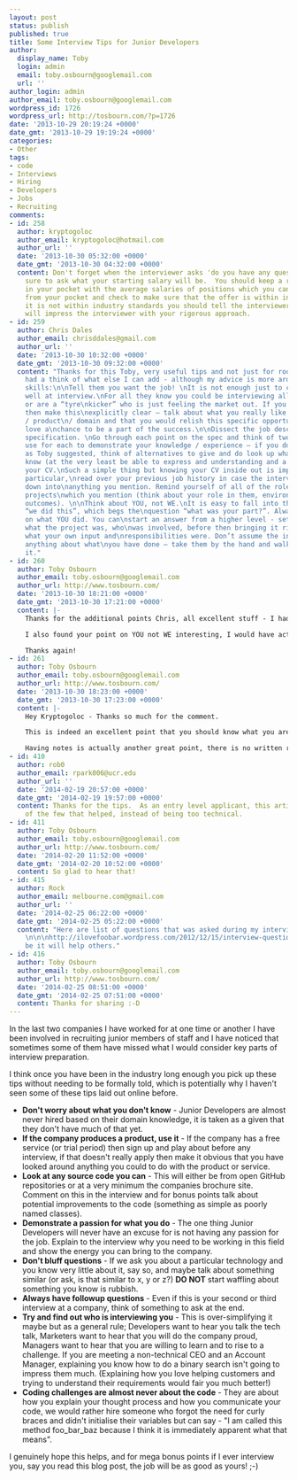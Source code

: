 ```yaml
---
layout: post
status: publish
published: true
title: Some Interview Tips for Junior Developers
author:
  display_name: Toby
  login: admin
  email: toby.osbourn@googlemail.com
  url: ''
author_login: admin
author_email: toby.osbourn@googlemail.com
wordpress_id: 1726
wordpress_url: http://tosbourn.com/?p=1726
date: '2013-10-29 20:19:24 +0000'
date_gmt: '2013-10-29 19:19:24 +0000'
categories:
- Other
tags:
- code
- Interviews
- Hiring
- Developers
- Jobs
- Recruiting
comments:
- id: 258
  author: kryptogoloc
  author_email: kryptogoloc@hotmail.com
  author_url: ''
  date: '2013-10-30 05:32:00 +0000'
  date_gmt: '2013-10-30 04:32:00 +0000'
  content: Don't forget when the interviewer asks 'do you have any questions' make
    sure to ask what your starting salary will be.  You should keep a reference card
    in your pocket with the average salaries of positions which you can quickly remove
    from your pocket and check to make sure that the offer is within industry standards.  If
    it is not within industry standards you should tell the interviewer this. You
    will impress the interviewer with your rigorous approach.
- id: 259
  author: Chris Dales
  author_email: chrisddales@gmail.com
  author_url: ''
  date: '2013-10-30 10:32:00 +0000'
  date_gmt: '2013-10-30 09:32:00 +0000'
  content: "Thanks for this Toby, very useful tips and not just for rookies. I have
    had a think of what else I can add - although my advice is more around the softer
    skills:\n\nTell them you want the job! \nIt is not enough just to come across
    well at interview.\nFor all they know you could be interviewing all over town
    or are a “tyre\nkicker” who is just feeling the market out. If you want the job
    then make this\nexplicitly clear – talk about what you really like about the company
    / product\n/ domain and that you would relish this specific opportunity and would
    love a\nchance to be a part of the success.\n\nDissect the job description / personal
    specification. \nGo through each point on the spec and think of two examples to
    use for each to demonstrate your knowledge / experience – if you don’t know then
    as Toby suggested, think of alternatives to give and do look up what you don’t
    know (at the very least be able to express and understanding and a desire to learn).\n\nRead
    your CV.\nSuch a simple thing but knowing your CV inside out is important. In
    particular,\nread over your previous job history in case the interviewer drills
    down into\nanything you mention. Remind yourself of all of the roles and specific
    projects\nwhich you mention (think about your role in them, environment / technologies,\nconsiderations,
    outcomes). \n\nThink about YOU, not WE.\nIt is easy to fall into the trap of saying
    “we did this”, which begs the\nquestion “what was your part?”. Always try to focus
    on what YOU did. You can\nstart an answer from a higher level - set the scene,
    what the project was, who\nwas involved, before then bringing it right down to
    what your own input and\nresponsibilities were. Don’t assume the interviewer knows
    anything about what\nyou have done – take them by the hand and walk them through
    it."
- id: 260
  author: Toby Osbourn
  author_email: toby.osbourn@googlemail.com
  author_url: http://www.tosbourn.com/
  date: '2013-10-30 18:21:00 +0000'
  date_gmt: '2013-10-30 17:21:00 +0000'
  content: |-
    Thanks for the additional points Chris, all excellent stuff - I hadn't thought about dissecting the job description the way you had mentioned it.

    I also found your point on YOU not WE interesting, I would have actually advised the opposite because I feel that WE makes you sound like more of a team player, certainly I have always referred to companies I have worked for as WE and US as opposed to ME and THEM, but this perhaps isn't a good thing on my part!

    Thanks again!
- id: 261
  author: Toby Osbourn
  author_email: toby.osbourn@googlemail.com
  author_url: http://www.tosbourn.com/
  date: '2013-10-30 18:23:00 +0000'
  date_gmt: '2013-10-30 17:23:00 +0000'
  content: |-
    Hey Kryptogoloc - Thanks so much for the comment.

    This is indeed an excellent point that you should know what you are worth going into the interview (based on industry standards).

    Having notes is actually another great point, there is no written rule that states you can't bring prepared notes into an interview!
- id: 410
  author: rob0
  author_email: rpark006@ucr.edu
  author_url: ''
  date: '2014-02-19 20:57:00 +0000'
  date_gmt: '2014-02-19 19:57:00 +0000'
  content: Thanks for the tips.  As an entry level applicant, this article was one
    of the few that helped, instead of being too technical.
- id: 411
  author: Toby Osbourn
  author_email: toby.osbourn@googlemail.com
  author_url: http://www.tosbourn.com/
  date: '2014-02-20 11:52:00 +0000'
  date_gmt: '2014-02-20 10:52:00 +0000'
  content: So glad to hear that!
- id: 415
  author: Rock
  author_email: melbourne.com@gmail.com
  author_url: ''
  date: '2014-02-25 06:22:00 +0000'
  date_gmt: '2014-02-25 05:22:00 +0000'
  content: "Here are list of questions that was asked during my interview process
    \n\n\nhttp://ilovefoobar.wordpress.com/2012/12/15/interview-questions-for-graduatejunior-software-developers/\n\n\nMay
    be it will help others."
- id: 416
  author: Toby Osbourn
  author_email: toby.osbourn@googlemail.com
  author_url: http://www.tosbourn.com/
  date: '2014-02-25 08:51:00 +0000'
  date_gmt: '2014-02-25 07:51:00 +0000'
  content: Thanks for sharing :-D
---
```

<p>In the last two companies I have worked for at one time or another I have been involved in recruiting junior members of staff and I have noticed that sometimes some of them have missed what I would consider key parts of interview preparation.</p>
<p>I think once you have been in the industry long enough you pick up these tips without needing to be formally told, which is potentially why I haven't seen some of these tips laid out online before.</p>
<ul>
<li><strong>Don't worry about what you don't know</strong> - Junior Developers are almost never hired based on their domain knowledge, it is taken as a given that they don't have much of that yet.</li>
<li><strong>If the company produces a product, use it</strong> - If the company has a free service (or trial period) then sign up and play about before any interview, if that doesn't really apply then make it obvious that you have looked around anything you could to do with the product or service.</li>
<li><strong>Look at any source code you can</strong> - This will either be from open GitHub repositories or at a very minimum the companies brochure site. Comment on this in the interview and for bonus points talk about potential improvements to the code (something as simple as poorly named classes).</li>
<li><strong>Demonstrate a passion for what you do</strong> - The one thing Junior Developers will never have an excuse for is not having any passion for the job. Explain to the interview why you need to be working in this field and show the energy you can bring to the company.</li>
<li><strong>Don't bluff questions</strong> - If we ask you about a particular technology and you know very little about it, say so, and maybe talk about something similar (or ask, is that similar to x, y or z?) <strong>DO NOT</strong> start waffling about something you know is rubbish.</li>
<li><strong>Always have followup questions</strong> - Even if this is your second or third interview at a company, think of something to ask at the end.</li>
<li><strong>Try and find out who is interviewing you</strong> - This is over-simplifying it maybe but as a general rule; Developers want to hear you talk the tech talk, Marketers want to hear that you will do the company proud, Managers want to hear that you are willing to learn and to rise to a challenge. If you are meeting a non-technical CEO and an Account Manager, explaining you know how to do a binary search isn't going to impress them much. (Explaining how you love helping customers and trying to understand their requirements would fair you much better!)</li>
<li><strong>Coding challenges are almost never about the code</strong> - They are about how you explain your thought process and how you communicate your code, we would rather hire someone who forgot the need for curly braces and didn't initialise their variables but can say - "I am called this method foo_bar_baz because I think it is immediately apparent what that means".</li>
</ul>
<p>I genuinely hope this helps, and for mega bonus points if I ever interview you, say you read this blog post, the job will be as good as yours! ;-)</p>
